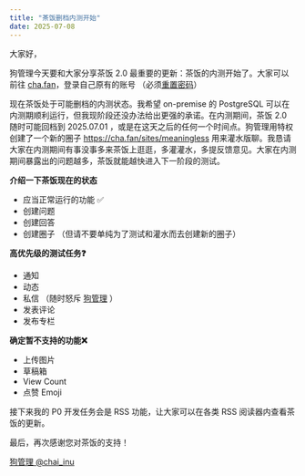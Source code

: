 ```yaml
---
title: "茶饭删档内测开始"
date: 2025-07-08
---
```


大家好，

狗管理今天要和大家分享茶饭 2.0 最重要的更新：茶饭的内测开始了。大家可以前往 [cha.fan](https://cha.fan)，登录自己原有的账号 （必须[重置密码](https://cha.fan/recover-password)）

现在茶饭处于可能删档的内测状态。我希望 on-premise 的 PostgreSQL 可以在内测期顺利运行，但我现阶段还没办法给出更强的承诺。在内测期间，茶饭 2.0 随时可能回档到 2025.07.01 ，或是在这天之后的任何一个时间点。狗管理用特权创建了一个新的圈子 https://cha.fan/sites/meaningless 用来灌水版聊。我恳请大家在内测期间有事没事多来茶饭上逛逛，多灌灌水，多提反馈意见。大家在内测期间暴露出的问题越多，茶饭就能越快进入下一阶段的测试。

**介绍一下茶饭现在的状态**
- 应当正常运行的功能 ✅ 
- 创建问题  
- 创建回答 
- 创建圈子 （但请不要单纯为了测试和灌水而去创建新的圈子） 


**高优先级的测试任务❓**
- 通知
- 动态
- 私信 （随时怒斥 [狗管理](https://cha.fan/users/chai_inu) ）
- 发表评论
- 发布专栏


**确定暂不支持的功能❌**
- 上传图片
- 草稿箱
- View Count
- 点赞 Emoji


接下来我的 P0 开发任务会是 RSS 功能，让大家可以在各类 RSS 阅读器内查看茶饭的更新。



最后，再次感谢您对茶饭的支持！

[狗管理 @chai_inu](https://cha.fan/users/chai_inu)
